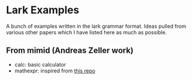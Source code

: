 # Lark Examples

A bunch of examples written in the lark grammar format. Ideas pulled from various other papers which I have listed here as much as possible. 


## From mimid (Andreas Zeller work)

- calc: basic calculator
- mathexpr: inspired from [this repo](https://github.com/louisfisch/mathematical-expressions-parser/blob/master/eval.py)
